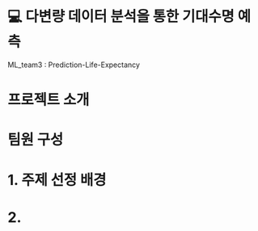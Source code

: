 # 💻 다변량 데이터 분석을 통한 기대수명 예측
ML_team3 : Prediction-Life-Expectancy


# 프로젝트 소개

# 팀원 구성

# 1. 주제 선정 배경

# 2. 
